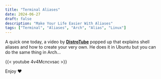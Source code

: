 ```yaml
---
title: "Terminal Aliases"
date: 2024-06-27
draft: false
description: "Make Your Life Easier With Aliases"
tags: ["Terminal", "Aliases", "Arch", "Alias", "Linux"]
---
```

A quick one today, a video by [**DistroTube**](https://www.youtube.com/@DistroTube/videos) popped up that explains shell aliases and how to create your very own. He does it in Ubuntu but you can do the same thing in Arch...

{{< youtube 4v4Mcncvsac >}}

Enjoy :heart:


